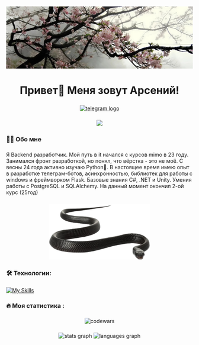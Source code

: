 <br clear="both">

<div align="center">
  <img src="https://github.com/7enich7/7enich7/blob/main/photos/snapedit_1751276608401.jpeg?raw=true"  />
</div>

###

<h1 align="center">Привет👋 Меня зовут Арсений!</h1>

###

<div align="center">
  <a href="https://t.me/senich7" target="_blank">
    <img src="https://img.shields.io/static/v1?message=Telegram&logo=telegram&label=&color=2CA5E0&logoColor=white&labelColor=&style=for-the-badge" height="25" alt="telegram logo"  />
  </a>
</div>

###

<div align="center">
  <img src="https://visitor-badge.laobi.icu/badge?page_id=7enich7.7enich7&"  />
</div>

###

<h3 align="left">👩‍💻  Обо мне</h3>

###

<p align="left">Я Backend разработчик. Мой путь в it начался с курсов mimo в 23 году. Занимался фронт разработкой, но понял, что вёрстка - это не моё. С весны 24 года активно изучаю Python🐍. В настоящее время имею опыт в разработке телеграм-ботов, асинхронностью, библиотек для работы с windows и фреймворком Flask. Базовые знания C#, .NET и Unity. Умения работы с PostgreSQL и SQLAlchemy. На данный момент окончил 2-ой курс (25год)</p>

###

<p align="center">
 <img height="150" src="https://github.com/7enich7/7enich7/blob/main/photos/Black%20Rat%20Snake%20Red-bellied%20Black%20Snake%20PNG.png?raw=true" alt="snake"/>
</p>

###

<h3 align="left">🛠 Технологии:</h3>

###

  [![My Skills](https://skillicons.dev/icons?i=py,pycharm,postgres,html,css,cs,visualstudio,dotnet,unity,postman,gcp,windows,linux,discord,github)](https://skillicons.dev)

###

<h3 align="left">🔥   Моя статистика :</h3>

###

<div align="center">
  <img src="https://www.codewars.com/users/7enich7/badges/large" height="220" alt="codewars"  />
</div>

###

<div align="center">
  <img src="https://github-readme-stats.vercel.app/api?username=7enich7&hide_title=false&hide_rank=false&show_icons=true&include_all_commits=true&count_private=true&disable_animations=false&theme=dracula&locale=en&hide_border=false&order=1" height="150" alt="stats graph"  />
  <img src="https://github-readme-stats.vercel.app/api/top-langs?username=7enich7&locale=en&hide_title=false&layout=compact&card_width=320&langs_count=5&theme=dracula&hide_border=false&order=2" height="150" alt="languages graph"  />
</div>

###
